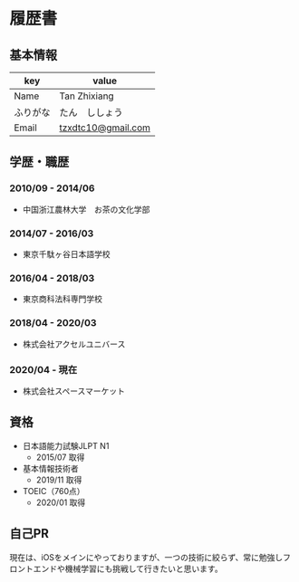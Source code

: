 # 履歴書

## 基本情報

|key|value|
|---|-----|
|Name|Tan Zhixiang|
|ふりがな|たん　ししょう|
|Email|tzxdtc10@gmail.com|

## 学歴・職歴
### 2010/09 - 2014/06
- 中国浙江農林大学　お茶の文化学部

### 2014/07 - 2016/03
- 東京千駄ヶ谷日本語学校

### 2016/04 - 2018/03
- 東京商科法科専門学校

### 2018/04 - 2020/03
- 株式会社アクセルユニバース 

### 2020/04 - 現在
- 株式会社スペースマーケット

## 資格
- 日本語能力試験JLPT N1
  - 2015/07 取得
- 基本情報技術者
  - 2019/11 取得
- TOEIC（760点）
  - 2020/01 取得

## 自己PR
現在は、iOSをメインにやっておりますが、一つの技術に絞らず、常に勉強しフロントエンドや機械学習にも挑戦して行きたいと思います。
